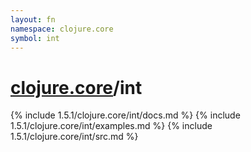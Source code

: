 ```yaml
---
layout: fn
namespace: clojure.core
symbol: int
---
```


# [clojure.core](../)/int

{% include 1.5.1/clojure.core/int/docs.md %}
{% include 1.5.1/clojure.core/int/examples.md %}
{% include 1.5.1/clojure.core/int/src.md %}

